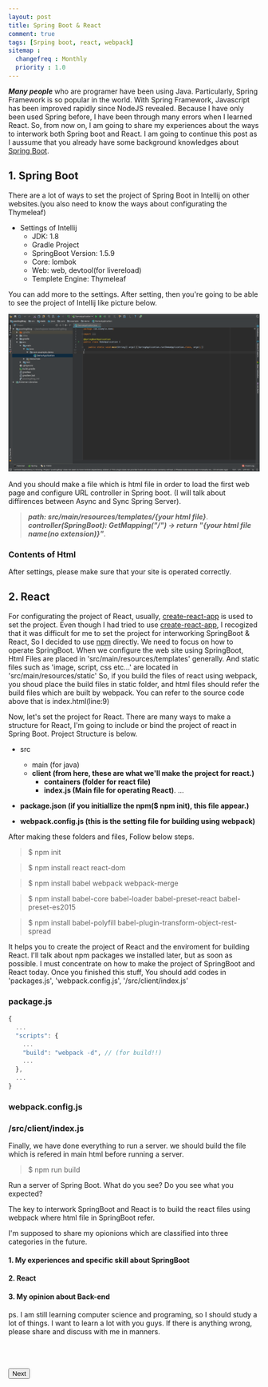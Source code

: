 ```yaml
---
layout: post
title: Spring Boot & React
comment: true
tags: [Srping boot, react, webpack]
sitemap :
  changefreq : Monthly
  priority : 1.0
---
```


***Many people*** who are programer have been using Java. Particularly, Spring Framework is so popular in the world. With Spring Framework, Javascript has been improved rapidly since NodeJS revealed. Because I have only been used Spring before, I have been through many errors when I learned React. So, from now on, I am going to share my experiences about the ways to interwork both Spring boot and React. I am going to continue this post as I aussume that you already have some background knowledges about [Spring Boot](https://projects.spring.io/spring-boot/#quick-start).

## 1. Spring Boot
There are a lot of ways to set the project of Spring Boot in Intellij on other websites.(you also need to know the ways about configurating the Thymeleaf) 
* Settings of Intellij 
  * JDK: 1.8
  * Gradle Project
  * SpringBoot Version: 1.5.9
  * Core: lombok
  * Web: web, devtool(for livereload)
  * Templete Engine: Thymeleaf

You can add more to the settings. After setting, then you're going to be able to see the project of Intellij like picture below. 

![this project](/assets/img/post/2017-12-29-My_First_Blog/p1.png)

And you should make a file which is html file in order to load the first web page and configure URL controller in Spring boot. (I will talk about diffirences between Async and Sync Spring Server). 
> ***path: src/main/resources/templates/{your html file}***.  
> ***controller(SpringBoot): GetMapping("/") -> return "{your html file name(no extension)}"***.  

### Contents of Html
<script src="https://gist.github.com/ijunc2/0e8f30e3c72905292887fabb42af95a7.js"></script>

After settings, please make sure that your site is operated correctly.

## 2. React
For configurating the project of React, usually, [create-react-app](https://github.com/facebookincubator/create-react-app) is used to set the project. Even though I had tried to use [create-react-app](https://github.com/facebookincubator/create-react-app), I recogized that it was difficult for me to set the project for interworking SpringBoot & React, So I decided to use [npm](https://www.npmjs.com/) directly. We need to focus on how to operate SpringBoot. When we configure the web site using SpringBoot, Html Files are placed in 'src/main/resources/templates' generally. And static files such as 'image, script, css etc...' are located in 'src/main/resources/static' So, if you build the files of react using webpack, you shoud place the build files in static folder, and html files should refer the build files which are built by webpack. You can refer to the source code above that is index.html(line:9)

Now, let's set the project for React.
There are many ways to make a structure for React, I'm going to include or bind the project of react in Spring Boot. Project Structure is below.

- src
  - main (for java)
  - **client (from here, these are what we'll make the project for react.)**
    - **containers (folder for react file)**
    - **index.js (Main file for operating React)**. 
...  

- **package.json (if you initiallize the npm($ npm init), this file appear.)**
- **webpack.config.js (this is the setting file for building using webpack)**

After making these folders and files, Follow below steps.

> $ npm init 

> $ npm install react react-dom

> $ npm install babel webpack webpack-merge 

> $ npm install babel-core babel-loader babel-preset-react babel-preset-es2015 

> $ npm install babel-polyfill babel-plugin-transform-object-rest-spread

It helps you to create the project of React and the enviroment for building React. I'll talk about npm packages we installed later, but as soon as possible. I must concentrate on how to make the project of SpringBoot and React today. Once you finished this stuff, You should add codes in 'packages.js', 'webpack.config.js', '/src/client/index.js'

### package.js
```js
{
  ...
  "scripts": {
    ...
    "build": "webpack -d", // (for build!!)
    ...
  },
  ...
}
```

### webpack.config.js
<script src="https://gist.github.com/ijunc2/06a0dfccc3be2beacd792757a3d1f877.js"></script>

### /src/client/index.js
<script src="https://gist.github.com/ijunc2/ea25428576b55584272b8ef2160aa796.js"></script>

Finally, we have done everything to run a server. we should build the file which is refered in main html before running a server. 

> $ npm run build

Run a server of Spring Boot. 
What do you see? Do you see what you expected?

The key to interwork SpringBoot and React is to build the react files using webpack where html file in SpringBoot refer.

I'm supposed to share my opionions which are classified into three categories in the future.

#### 1. My experiences and specific skill about SpringBoot
#### 2. React
#### 3. My opinion about Back-end

ps. I am still learning computer science and programing, so I should study a lot of things. I want to learn a lot with you guys. If there is anything wrong, please share and discuss with me in manners. 

<div>
  <br/><br/><br/>
  <button class="btn" onclick="moveto('/2017/12/30/second.html');">Next</button>
  <br/><br/><br/>
  <link rel="stylesheet" href="{{ site.baseurl }}/assets/css/ijunc/comm.css">
  <script src="{{ site.baseurl }}/assets/js/ijunc/comm.js"/>
</div>










